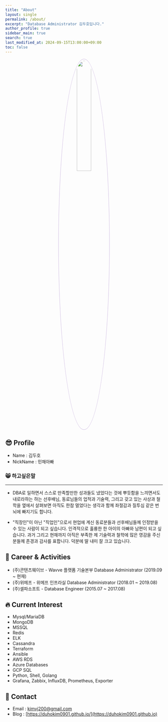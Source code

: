```yaml
---
title: "About"
layout: single
permalink: /about/
excerpt: "Database Administrator 김두호입니다."
author_profile: true
sidebar_main: true
search: true
last_modified_at: 2024-09-15T13:00:00+09:00
toc: false
---
```


<center><img src="https://duhokim0901.github.io/assets/images/duhokim_3d_cartoon_320px.png" width="30%" height="30%" style="
border: 1px solid #cab6de;
border-radius: 50%;
padding: 5px;
-moz-border-radius: 50%;
-khtml-border-radius: 50%;
-webkit-border-radius: 50%;
"></center>

## 😎️ Profile
- Name : 김두호
- NickName : 민채아빠

### 😸 하고싶은말
---
- DBA로 일하면서 스스로 만족할만한 성과들도 냈었다는 것에 뿌듯함을 느끼면서도 내로라하는 하는 선후배님, 동료님들의 업적과 기술력, 그리고 갖고 있는 사상과 철학을 옆에서 살펴보면 아직도 한참 멀었다는 생각과 함께 좌절감과 질투심 같은 번뇌에 빠지기도 합니다.
  
- "직장인"이 아닌 "직업인"으로서 현업에 계신 동료분들과 선후배님들께 인정받을 수 있는 사람이 되고 싶습니다. 인격적으로 훌륭한 한 아이의 아빠와 남편이 되고 싶습니다. 과거 그리고 현재까지 아직은 부족한 제 기술력과 철학에 많은 영감을 주신 분들께 존경과 감사를 표합니다. 덕분에 딸 내미 잘 크고 있습니다.

## 🚀 Career & Activities
 - (주)콘텐츠웨이브 - Wavve 플랫폼 기술본부 Database Administrator (2019.09 ~ 현재)
 - (주)위메프 - 위메프 인프라실 Database Administrator (2018.01 ~ 2019.08) 
 - (주)셀파소프트 - Database Engineer (2015.07 ~ 2017.08)

## 🔥 Current Interest
 * Mysql/MariaDB
 * MongoDB
 * MSSQL
 * Redis
 * ELK
 * Cassandra
 * Terraform
 * Ansible
 * AWS RDS
 * Azure Databases
 * GCP SQL
 * Python, Shell, Golang
 * Grafana, Zabbix, InfluxDB, Prometheus, Exporter

## 💌️ Contact
 * Email : kimvj200@gmail.com
 * Blog : [https://duhokim0901.github.io/](https://duhokim0901.github.io)